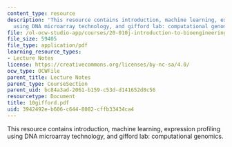 ```yaml
---
content_type: resource
description: 'This resource contains introduction, machine learning, expression profiling
  using DNA microarray technology, and gifford lab: computational genomics.'
file: /ol-ocw-studio-app/courses/20-010j-introduction-to-bioengineering-be-010j-spring-2006/3942492eb606c6448082cffb33434ca4_10gifford.pdf
file_size: 59405
file_type: application/pdf
learning_resource_types:
- Lecture Notes
license: https://creativecommons.org/licenses/by-nc-sa/4.0/
ocw_type: OCWFile
parent_title: Lecture Notes
parent_type: CourseSection
parent_uid: bc84a3ad-2061-b159-c53d-d141652d8c56
resourcetype: Document
title: 10gifford.pdf
uid: 3942492e-b606-c644-8082-cffb33434ca4
---
```

This resource contains introduction, machine learning, expression profiling using DNA microarray technology, and gifford lab: computational genomics.